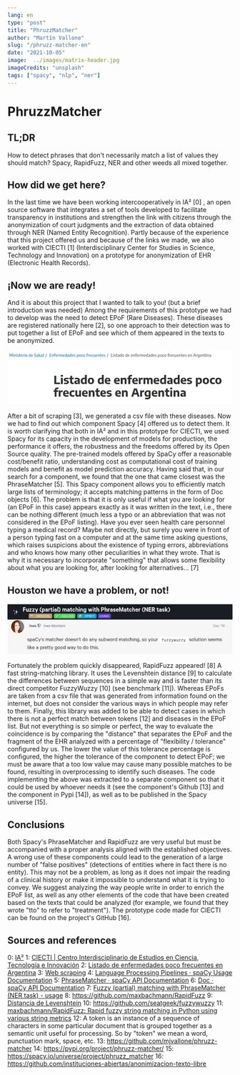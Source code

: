 ```yaml
---
lang: en
type: "post"
title: "PhruzzMatcher"
author: "Martín Vallone"
slug: "/phruzz-matcher-en"
date: "2021-10-05"
image:  ../images/matrix-header.jpg
imageCredits: "unsplash"
tags: ["spacy", "nlp", "ner"]
---
```


 
# PhruzzMatcher

## TL;DR
How to detect phrases that don't necessarily match a list of values they should match? Spacy, RapidFuzz, NER and other weeds all mixed together.


## How did we get here?
In the last time we have been working intercooperatively in IA² [0] , an open source software that integrates a set of tools developed to facilitate transparency in institutions and strengthen the link with citizens through the anonymization of court judgments and the extraction of data obtained through NER (Named Entity Recognition).
Partly because of the experience that this project offered us and because of the links we made, we also worked with CIECTI [1] (Interdisciplinary Center for Studies in Science, Technology and Innovation) on a prototype for anonymization of EHR (Electronic Health Records).

## ¡Now we are ready!
And it is about this project that I wanted to talk to you! (but a brief introduction was needed)
Among the requirements of this prototype we had to develop was the need to detect EPoF (Rare Diseases). These diseases are registered nationally here [2], so one approach to their detection was to put together a list of EPoF and see which of them appeared in the texts to be anonymized.

![epofs](../images/phruzz-matcher-01.png)

After a bit of scraping [3], we generated a csv file with these diseases. Now we had to find out which component Spacy [4] offered us to detect them. 
It is worth clarifying that both in IA² and in this prototype for CIECTI, we used Spacy for its capacity in the development of models for production, the performance it offers, the robustness and the freedoms offered by its Open Source quality.
The pre-trained models offered by SpaCy offer a reasonable cost/benefit ratio, understanding cost as computational cost of training models and benefit as model prediction accuracy.
Having said that, in our search for a component, we found that the one that came closest was the PhraseMatcher [5]. This Spacy component allows you to efficiently match large lists of terminology; it accepts matching patterns in the form of Doc objects [6]. 
The problem is that it is only useful if what you are looking for (an EPoF in this case) appears exactly as it was written in the text, i.e., there can be nothing different (much less a typo or an abbreviation that was not considered in the EPoF listing). 
Have you ever seen health care personnel typing a medical record? Maybe not directly, but surely you were in front of a person typing fast on a computer and at the same time asking questions, which raises suspicions about the existence of typing errors, abbreviations and who knows how many other peculiarities in what they wrote.
That is why it is necessary to incorporate "something" that allows some flexibility about what you are looking for, after looking for alternatives... [7] 

## Houston we have a problem, or not!

![issue-spacy](../images/phruzz-matcher-02.png)

Fortunately the problem quickly disappeared, RapidFuzz appeared! [8] A fast string-matching library. It uses the Levenshtein distance [9] to calculate the differences between sequences in a simple way and is faster than its direct competitor FuzzyWuzzy [10] (see benchmark [11]).
Whereas EPoFs are taken from a csv file that was generated from information found on the internet, but does not consider the various ways in which people may refer to them.
Finally, this library was added to be able to detect cases in which there is not a perfect match between tokens [12] and diseases in the EPoF list.
But not everything is so simple or perfect, the way to evaluate the coincidence is by comparing the "distance" that separates the EPoF and the fragment of the EHR analyzed with a percentage of "flexibility / tolerance" configured by us.
The lower the value of this tolerance percentage is configured, the higher the tolerance of the component to detect EPoF; we must be aware that a too low value may cause many possible matches to be found, resulting in overprocessing to identify such diseases.
The code implementing the above was extracted to a separate component so that it could be used by whoever needs it (see the component's Github [13] and the component in Pypi [14]), as well as to be published in the Spacy universe [15].

 
## Conclusions
Both Spacy's PhraseMatcher and RapidFuzz are very useful but must be accompanied with a proper analysis aligned with the established objectives. A wrong use of these components could lead to the generation of a large number of "false positives" (detections of entities where in fact there is no entity). 
This may not be a problem, as long as it does not impair the reading of a clinical history or make it impossible to understand what it is trying to convey.
We suggest analyzing the way people write in order to enrich the EPoF list, as well as any other elements of the code that have been created based on the texts that could be analyzed (for example, we found that they wrote "tto" to refer to "treatment").
The prototype code made for CIECTI can be found on the project's GitHub [16].



## Sources and references
0: [IA²](https://www.ia2.coop/)
1: [CIECTI | Centro Interdisciplinario de Estudios en Ciencia, Tecnología e Innovación](http://www.ciecti.org.ar/)
2: [Listado de enfermedades poco frecuentes en Argentina](https://www.argentina.gob.ar/salud/pocofrecuentes/listado)
3: [Web scraping](https://es.wikipedia.org/wiki/Web_scraping)
4: [Language Processing Pipelines · spaCy Usage Documentation](https://spacy.io/usage/processing-pipelines)
5: [PhraseMatcher · spaCy API Documentation](https://spacy.io/api/phrasematcher)
6: [Doc · spaCy API Documentation](https://spacy.io/api/doc)
7: [Fuzzy (partial) matching with PhraseMatcher (NER task) - usage](https://support.prodi.gy/t/fuzzy-partial-matching-with-phrasematcher-ner-task/1084/8)
8: https://github.com/maxbachmann/RapidFuzz
9: [Distancia de Levenshtein](https://es.wikipedia.org/wiki/Distancia_de_Levenshtein)
10: https://github.com/seatgeek/fuzzywuzzy
11: [maxbachmann/RapidFuzz: Rapid fuzzy string matching in Python using various string metrics](https://github.com/maxbachmann/RapidFuzz#benchmark)
12: A token is an instance of a sequence of characters in some particular document that is grouped together as a semantic unit useful for processing. So by "token" we mean a word, punctuation mark, space, etc.
13: https://github.com/mjvallone/phruzz-matcher
14: https://pypi.org/project/phruzz-matcher/
15: https://spacy.io/universe/project/phruzz_matcher
16: https://github.com/instituciones-abiertas/anonimizacion-texto-libre
